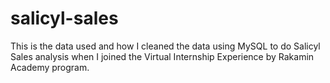 # salicyl-sales
This is the data used and how I cleaned the data using MySQL to do Salicyl Sales analysis when I joined the Virtual Internship Experience by Rakamin Academy program.
